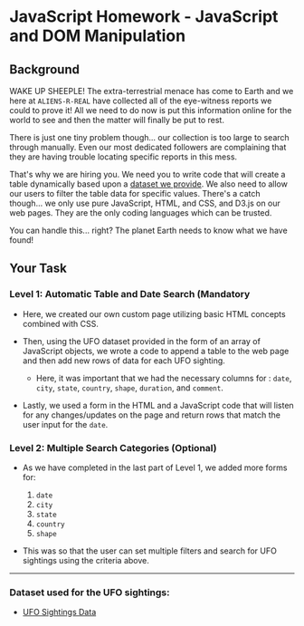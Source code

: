 # JavaScript Homework - JavaScript and DOM Manipulation

## Background

WAKE UP SHEEPLE! The extra-terrestrial menace has come to Earth and we here at `ALIENS-R-REAL` have collected all of the eye-witness reports we could to prove it! All we need to do now is put this information online for the world to see and then the matter will finally be put to rest.

There is just one tiny problem though... our collection is too large to search through manually. Even our most dedicated followers are complaining that they are having trouble locating specific reports in this mess.

That's why we are hiring you. We need you to write code that will create a table dynamically based upon a [dataset we provide](StarterCode/static/js/data.js). We also need to allow our users to filter the table data for specific values. There's a catch though... we only use pure JavaScript, HTML, and CSS, and D3.js on our web pages. They are the only coding languages which can be trusted.

You can handle this... right? The planet Earth needs to know what we have found!

## Your Task

### Level 1: Automatic Table and Date Search (Mandatory

* Here, we created our own custom page utilizing basic HTML concepts combined with CSS. 

* Then, using the UFO dataset provided in the form of an array of JavaScript objects, we wrote a code to append a table to the web page and then add new rows of data for each UFO sighting. 

  * Here, it was important that we had the necessary columns for : `date`, `city`, `state`, `country`, `shape`, `duration`, and `comment`. 

* Lastly, we used a form in the HTML and a JavaScript code that will listen for any changes/updates on the page and return rows that match the user input for the `date`. 

### Level 2: Multiple Search Categories (Optional)

* As we have completed in the last part of Level 1, we added more forms for:
  1. `date`
  2. `city`
  3. `state`
  4. `country`
  5. `shape`

* This was so that the user can set multiple filters and search for UFO sightings using the criteria above.

- - -

### Dataset used for the UFO sightings: 

* [UFO Sightings Data](StarterCode/static/js/data.js)

